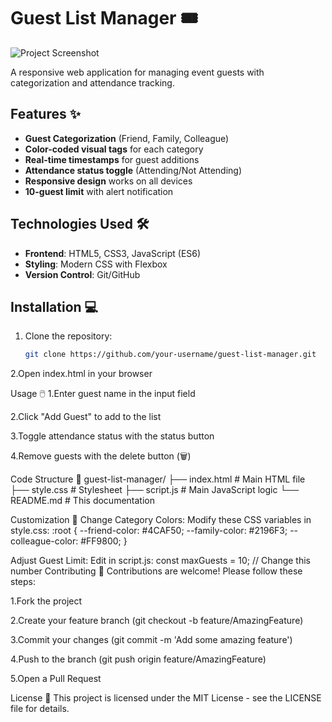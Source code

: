 # Guest List Manager 🎟️

![Project Screenshot](/screenshot.png) <!-- Add a screenshot later -->

A responsive web application for managing event guests with categorization and attendance tracking.

## Features ✨

- **Guest Categorization** (Friend, Family, Colleague)
- **Color-coded visual tags** for each category
- **Real-time timestamps** for guest additions
- **Attendance status toggle** (Attending/Not Attending)
- **Responsive design** works on all devices
- **10-guest limit** with alert notification

## Technologies Used 🛠️

- **Frontend**: HTML5, CSS3, JavaScript (ES6)
- **Styling**: Modern CSS with Flexbox
- **Version Control**: Git/GitHub

## Installation 💻

1. Clone the repository:
   ```bash
   git clone https://github.com/your-username/guest-list-manager.git

2.Open index.html in your browser

Usage 🖱️
1.Enter guest name in the input field

2.Click "Add Guest" to add to the list

3.Toggle attendance status with the status button

4.Remove guests with the delete button (🗑️)

Code Structure 📂
guest-list-manager/
├── index.html          # Main HTML file
├── style.css           # Stylesheet
├── script.js           # Main JavaScript logic
└── README.md           # This documentation

Customization 🎨
Change Category Colors:
Modify these CSS variables in style.css:
:root {
  --friend-color: #4CAF50;
  --family-color: #2196F3;
  --colleague-color: #FF9800;
}

Adjust Guest Limit:
Edit in script.js:
const maxGuests = 10; // Change this number
Contributing 🤝
Contributions are welcome! Please follow these steps:

1.Fork the project

2.Create your feature branch (git checkout -b feature/AmazingFeature)

3.Commit your changes (git commit -m 'Add some amazing feature')

4.Push to the branch (git push origin feature/AmazingFeature)

5.Open a Pull Request

License 📄
This project is licensed under the MIT License - see the LICENSE file for details.
